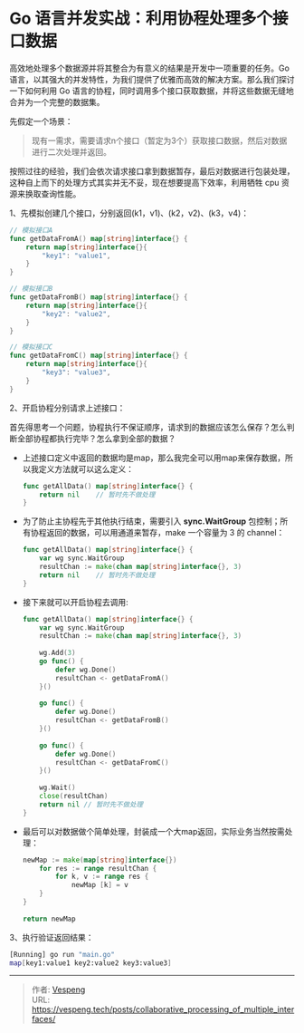# Go 语言并发实战：利用协程处理多个接口数据


高效地处理多个数据源并将其整合为有意义的结果是开发中一项重要的任务。Go 语言，以其强大的并发特性，为我们提供了优雅而高效的解决方案。那么我们探讨一下如何利用 Go 语言的协程，同时调用多个接口获取数据，并将这些数据无缝地合并为一个完整的数据集。
<!--more-->
先假定一个场景：
> 现有一需求，需要请求n个接口（暂定为3个）获取接口数据，然后对数据进行二次处理并返回。

按照过往的经验，我们会依次请求接口拿到数据暂存，最后对数据进行包装处理，这种自上而下的处理方式其实并无不妥，现在想要提高下效率，利用牺牲 cpu 资源来换取查询性能。

1、先模拟创建几个接口，分别返回(k1，v1)、(k2，v2)、(k3，v4)：

   ```go {data-open=true}
   // 模拟接口A
   func getDataFromA() map[string]interface{} {
       return map[string]interface{}{
           "key1": "value1",
       }
   }
   
   // 模拟接口B
   func getDataFromB() map[string]interface{} {
       return map[string]interface{}{
           "key2": "value2",
       }
   }
   
   // 模拟接口C
   func getDataFromC() map[string]interface{} {
       return map[string]interface{}{
           "key3": "value3",
       }
   }
   ```

2、开启协程分别请求上述接口：

   首先得思考一个问题，协程执行不保证顺序，请求到的数据应该怎么保存？怎么判断全部协程都执行完毕？怎么拿到全部的数据？

  - 上述接口定义中返回的数据均是map，那么我完全可以用map来保存数据，所以我定义方法就可以这么定义：

      ```go
      func getAllData() map[string]interface{} {
          return nil    // 暂时先不做处理
      }
      ```

  - 为了防止主协程先于其他执行结束，需要引入 **sync.WaitGroup** 包控制；所有协程返回的数据，可以用通道来暂存，make 一个容量为 3 的 channel：

    ```go
    func getAllData() map[string]interface{} {
        var wg sync.WaitGroup
        resultChan := make(chan map[string]interface{}, 3)
        return nil    // 暂时先不做处理
    }
    ```

  - 接下来就可以开启协程去调用:

    ```go {data-open=true}
    func getAllData() map[string]interface{} {
        var wg sync.WaitGroup
        resultChan := make(chan map[string]interface{}, 3)
  
        wg.Add(3)
        go func() {
            defer wg.Done()
            resultChan <- getDataFromA()
        }()
  
        go func() {
            defer wg.Done()
            resultChan <- getDataFromB()
        }()
  
        go func() {
            defer wg.Done()
            resultChan <- getDataFromC()
        }()
  
        wg.Wait()
        close(resultChan)
        return nil // 暂时先不做处理
    }
    ```

  - 最后可以对数据做个简单处理，封装成一个大map返回，实际业务当然按需处理：

    ```go
    newMap := make(map[string]interface{})
        for res := range resultChan {
            for k, v := range res {
                newMap [k] = v
        }
    }
  
    return newMap
    ```
    
3、执行验证返回结果：

   ```bash
   [Running] go run "main.go"
   map[key1:value1 key2:value2 key3:value3]
   ```

---

> 作者: [Vespeng](https://github.com/vespeng/)  
> URL: https://vespeng.tech/posts/collaborative_processing_of_multiple_interfaces/  

